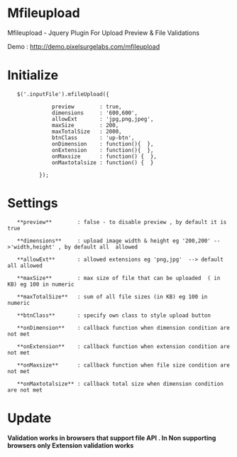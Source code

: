 Mfileupload
===========

Mfileupload - Jquery Plugin For Upload Preview &amp; File Validations

Demo : http://demo.pixelsurgelabs.com/mfileupload




Initialize
==========

       $('.inputFile').mfileUpload({
                 
                  preview        : true, 
                  dimensions     : '600,600',
                  allowExt       : 'jpg,png,jpeg',
                  maxSize        : 200,   
                  maxTotalSize   : 2000, 
                  btnClass       : 'up-btn', 
                  onDimension    : function(){  },
                  onExtension    : function(){  },
                  onMaxsize      : function() {  },
                  onMaxtotalsize : function() {  }
                  
              });

Settings
========

       **preview**        : false - to disable preview , by default it is true
       
       **dimensions**     : upload image width & height eg '200,200' -->'width,height' , by default all  allowed
       
       **allowExt**       : allowed extensions eg 'png,jpg'  --> default all allowed
       
       **maxSize**        : max size of file that can be uploaded  ( in KB) eg 100 in numeric
       
       **maxTotalSize**   : sum of all file sizes (in KB) eg 100 in numeric
       
       **btnClass**       : specify own class to style upload button
       
       **onDimension**    : callback function when dimension condition are not met
       
       **onExtension**    : callback function when extension condition are not met
       
       **onMaxsize**      : callback function when file size condition are not met
       
       **onMaxtotalsize** : callback total size when dimension condition are not met

Update
======

**Validation works in browsers that support file API . In Non supporting browsers only Extension validation works**

